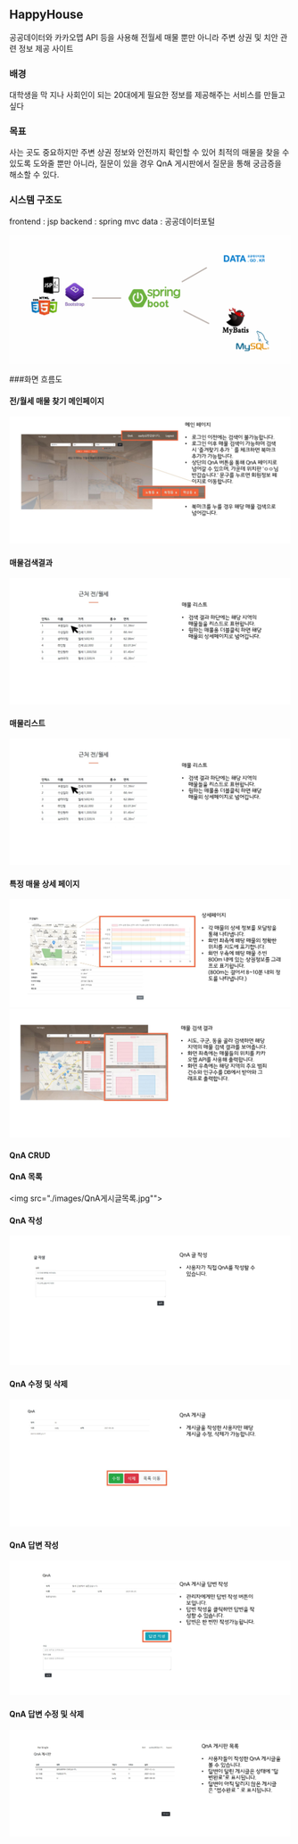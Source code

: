 ## HappyHouse

공공데이터와 카카오맵 API 등을 사용해 전월세 매물 뿐만 아니라 주변 상권 및 치안 관련 정보 제공 사이트



### 배경

대학생을 막 지나 사회인이 되는 20대에게 필요한 정보를 제공해주는 서비스를 만들고 싶다



### 목표

사는 곳도 중요하지만 주변 상권 정보와 안전까지 확인할 수 있어 최적의 매물을 찾을 수 있도록 도와줄 뿐만 아니라, 질문이 있을 경우 QnA 게시판에서 질문을 통해 궁금증을 해소할 수 있다.



### 시스템 구조도
frontend : jsp
backend : spring mvc 
data : 공공데이터포털

<img src="./images/시스템구조도.png">


###화면 흐름도

#### 전/월세 매물 찾기 메인페이지

<img src="./images/메인페이지.jpg">

#### 매물검색결과 

<img src="./images/매물리스트.jpg" >

#### 매물리스트

<img src="./images/매물리스트.jpg">

#### 특정 매물 상세 페이지

<img src="./images/상세페이지.jpg" >
<br/>
<img src="./images/매물검색결과.jpg">

#### QnA CRUD

#### QnA 목록

<img src="./images/QnA게시글목록.jpg"">

#### QnA 작성

<img src="./images/QnA작성.jpg">

#### QnA 수정 및 삭제

<img src="./images/QnA수정삭제.jpg">

#### QnA 답변 작성

<img src="./images/QnA답변작성.jpg">

#### QnA 답변 수정 및 삭제

<img src="./images/QnA게시글목록.jpg">
